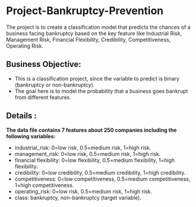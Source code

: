 # Project-Bankruptcy-Prevention
The project is to create a classification model that predicts the chances of a business facing bankruptcy based on the key feature like Industrial Risk, Management Risk, Financial Flexibility, Credibility, Competitiveness, Operating Risk. 

## Business Objective:

* This is a classification project, since the variable to predict is binary (bankruptcy or non-bankruptcy).
* The goal here is to model the probability that a business goes bankrupt from different features.

## Details :

**The data file contains 7 features about 250 companies including the following variables:**
* industrial_risk: 0=low risk, 0.5=medium risk, 1=high risk.
* management_risk: 0=low risk, 0.5=medium risk, 1=high risk.
* financial flexibility: 0=low flexibility, 0.5=medium flexibility, 1=high flexibility.
* credibility: 0=low credibility, 0.5=medium credibility, 1=high credibility.
* competitiveness: 0=low competitiveness, 0.5=medium competitiveness, 1=high competitiveness.
* operating_risk: 0=low risk, 0.5=medium risk, 1=high risk.
* class: bankruptcy, non-bankruptcy (target variable).

